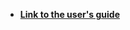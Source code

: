* [**Link to the user's guide**](https://github.com/K1-ZR/midas-vt-pro/blob/master/MIDAS-VT-User'sGuide.pdf) 

